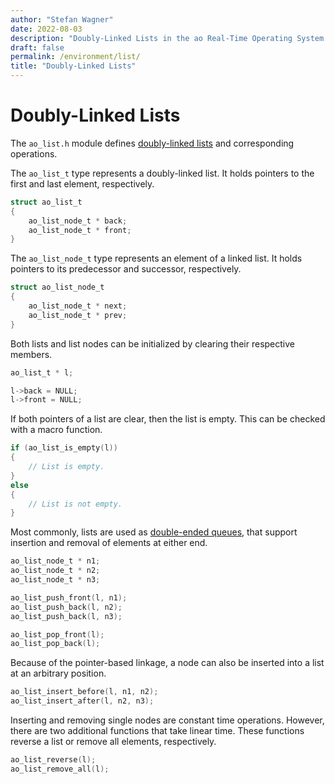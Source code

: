 ```yaml
---
author: "Stefan Wagner"
date: 2022-08-03
description: "Doubly-Linked Lists in the ao Real-Time Operating System (RTOS)."
draft: false
permalink: /environment/list/
title: "Doubly-Linked Lists"
---
```


# Doubly-Linked Lists

The `ao_list.h` module defines [doubly-linked lists](https://en.wikipedia.org/wiki/Doubly_linked_list) and corresponding operations.

The `ao_list_t` type represents a doubly-linked list. It holds pointers to the first and last element, respectively.

```c
struct ao_list_t
{
    ao_list_node_t * back;
    ao_list_node_t * front;
}
```

The `ao_list_node_t` type represents an element of a linked list. It holds pointers to its predecessor and successor, respectively.

```c
struct ao_list_node_t
{
    ao_list_node_t * next;
    ao_list_node_t * prev;
}
```

Both lists and list nodes can be initialized by clearing their respective members.

```c
ao_list_t * l;

l->back = NULL;
l->front = NULL;
```

If both pointers of a list are clear, then the list is empty. This can be checked with a macro function.

```c
if (ao_list_is_empty(l))
{
    // List is empty.
}
else
{
    // List is not empty.
}
```

Most commonly, lists are used as [double-ended queues](https://en.wikipedia.org/wiki/Double-ended_queue), that support insertion and removal of elements at either end.

```c
ao_list_node_t * n1;
ao_list_node_t * n2;
ao_list_node_t * n3;

ao_list_push_front(l, n1);
ao_list_push_back(l, n2);
ao_list_push_back(l, n3);

ao_list_pop_front(l);
ao_list_pop_back(l);
```

Because of the pointer-based linkage, a node can also be inserted into a list at an arbitrary position.

```c
ao_list_insert_before(l, n1, n2);
ao_list_insert_after(l, n2, n3);
```

Inserting and removing single nodes are constant time operations. However, there are two additional functions that take linear time. These functions reverse a list or remove all elements, respectively.

```c
ao_list_reverse(l);
ao_list_remove_all(l);
```
